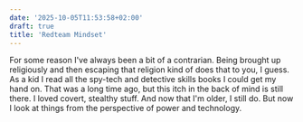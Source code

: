 ```yaml
---
date: '2025-10-05T11:53:58+02:00'
draft: true
title: 'Redteam Mindset'
---
```


For some reason I've always been a bit of a contrarian. Being brought up religiously and then escaping that religion kind of does that to you,  I guess. As a kid I read all the spy-tech and detective skills books I could get my hand on. That was a long time ago, but this itch in the back of mind is still there. I loved covert, stealthy stuff. And now that I'm older, I still do. But now I look at things from the perspective of power and technology.
